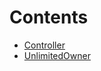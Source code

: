 

# Contents
- [Controller](Controller.sol/contract.Controller.md)
- [UnlimitedOwner](UnlimitedOwner.sol/contract.UnlimitedOwner.md)
